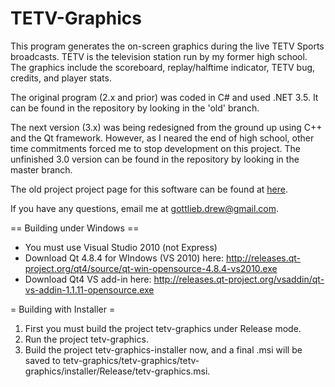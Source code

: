 TETV-Graphics
===

This program generates the on-screen graphics during the live TETV Sports broadcasts. TETV is the television station run by my former high school.
The graphics include the scoreboard, replay/halftime indicator, TETV bug, credits, and player stats.

The original program (2.x and prior) was coded in C# and used .NET 3.5. It can be found in the repository by looking in the 'old' branch.

The next version (3.x) was being redesigned from the ground up using C++ and the Qt framework. However, as I neared the end of high school, other time commitments forced me to stop development on this project. The unfinished 3.0 version can be found in the repository by looking in the master branch.

The old project project page for this software can be found at [here](http://projects.minipenguin.com/projects/tetv-graphics/files).

If you have any questions, email me at gottlieb.drew@gmail.com.

== Building under Windows ==

- You must use Visual Studio 2010 (not Express)
- Download Qt 4.8.4 for WIndows (VS 2010) here: http://releases.qt-project.org/qt4/source/qt-win-opensource-4.8.4-vs2010.exe
- Download Qt4 VS add-in here: http://releases.qt-project.org/vsaddin/qt-vs-addin-1.1.11-opensource.exe

= Building with Installer = 

1. First you must build the project tetv-graphics under Release mode.
2. Run the project tetv-graphics.
3. Build the project tetv-graphics-installer now, and a final .msi will be saved to tetv-graphics/tetv-graphics/tetv-graphics/installer/Release/tetv-graphics.msi.
